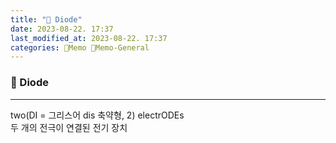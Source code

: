 ```yaml
---
title: "🥑 Diode"
date: 2023-08-22. 17:37
last_modified_at: 2023-08-22. 17:37
categories: 🌳Memo 🥑Memo-General
---
```


### 🥑 Diode

---

two(DI = 그리스어 dis 축약형, 2) electrODEs  
두 개의 전극이 연결된 전기 장치  
